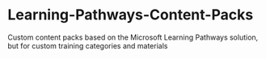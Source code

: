 # Learning-Pathways-Content-Packs
Custom content packs based on the Microsoft Learning Pathways solution, but for custom training categories and materials
